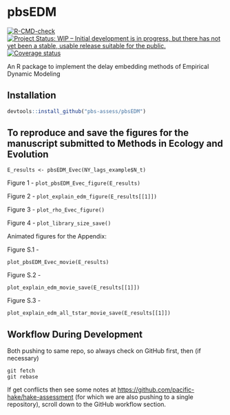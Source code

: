 
<!-- README.md is generated from README.Rmd. Please edit that file -->

# pbsEDM

<!-- badges: start -->

[![R-CMD-check](https://github.com/pbs-assess/pbsEDM/workflows/R-CMD-check/badge.svg)](https://github.com/pbs-assess/pbsEDM/actions)
[![Project Status: WIP – Initial development is in progress, but there
has not yet been a stable, usable release suitable for the
public.](https://www.repostatus.org/badges/latest/wip.svg)](https://www.repostatus.org/#wip)
[![Coverage
status](https://codecov.io/gh/pbs-assess/pbsEDM/branch/master/graph/badge.svg)](https://codecov.io/github/pbs-assess/pbsEDM?branch=master)
<!-- badges: end -->

An R package to implement the delay embedding methods of Empirical
Dynamic Modeling

## Installation

``` r
devtools::install_github("pbs-assess/pbsEDM")
```

## To reproduce and save the figures for the manuscript submitted to Methods in Ecology and Evolution


```E_results <- pbsEDM_Evec(NY_lags_example$N_t)```

Figure 1 - ```plot_pbsEDM_Evec_figure(E_results)```

Figure 2 -  ```plot_explain_edm_figure(E_results[[1]])```

Figure 3 - ```plot_rho_Evec_figure()```

Figure 4 - ```plot_library_size_save()```

Animated figures for the Appendix:

Figure S.1 - 

```plot_pbsEDM_Evec_movie(E_results)```

Figure S.2 - 


```plot_explain_edm_movie_save(E_results[[1]])```

Figure S.3 - 

```plot_explain_edm_all_tstar_movie_save(E_results[[1]])```

## Workflow During Development

Both pushing to same repo, so always check on GitHub first, then (if
necessary)

    git fetch
    git rebase

If get conflicts then see some notes at
<https://github.com/pacific-hake/hake-assessment> (for which we are also
pushing to a single repository), scroll down to the GitHub workflow
section.

